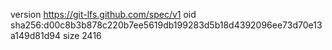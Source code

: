 version https://git-lfs.github.com/spec/v1
oid sha256:d00c8b3b878c220b7ee5619db199283d5b18d4392096ee73d70e13a149d81d94
size 2416
